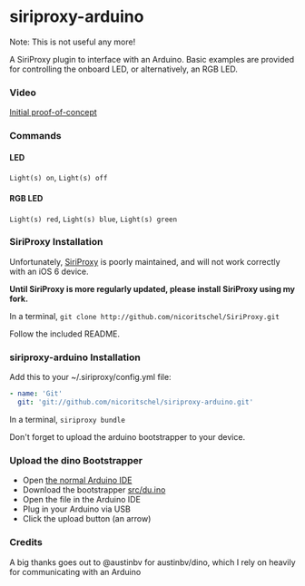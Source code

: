 # siriproxy-arduino
Note: This is not useful any more!

A SiriProxy plugin to interface with an Arduino. Basic examples are provided for controlling the onboard LED, or alternatively, an RGB LED.

### Video
[Initial proof-of-concept](http://www.youtube.com/watch?v=l1QvFahhBUU)

### Commands

#### LED
`Light(s) on`, `Light(s) off`

#### RGB LED
`Light(s) red`, `Light(s) blue`, `Light(s) green`

### SiriProxy Installation

Unfortunately, [SiriProxy](https://github.com/plamoni/SiriProxy) is poorly maintained, and will not work correctly with an iOS 6 device.

**Until SiriProxy is more regularly updated, please install SiriProxy using my fork.** 

In a terminal, `git clone http://github.com/nicoritschel/SiriProxy.git`

Follow the included README.

### siriproxy-arduino Installation

Add this to your ~/.siriproxy/config.yml file:

```yml
- name: 'Git'
  git: 'git://github.com/nicoritschel/siriproxy-arduino.git'
```

In a terminal, `siriproxy bundle`

Don't forget to upload the arduino bootstrapper to your device.

### Upload the dino Bootstrapper

 * Open [the normal Arduino IDE](http://arduino.cc/en/Main/Software)
 * Download the bootstrapper [src/du.ino](https://raw.github.com/austinbv/dino/master/src/du.ino)
 * Open the file in the Arduino IDE
 * Plug in your Arduino via USB
 * Click the upload button (an arrow)

### Credits

A big thanks goes out to @austinbv for austinbv/dino, which I rely on heavily for communicating with an Arduino
